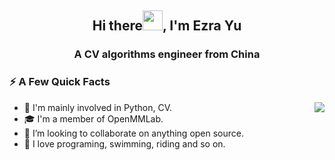 <h2 align="center">Hi there<img src="https://cdn.jsdelivr.net/gh/dmego/images/img/Hi.gif" height="32" />, I'm Ezra Yu </h2>
<h3 align="center">A CV algorithms engineer from China</h3>

### ⚡️ A Few Quick Facts

<img align="right" src="https://github-readme-stats.vercel.app/api?username=Ezra-Yu&count_private=true&theme=merko"/>

<ul>
    <li> 📝 I'm mainly involved in Python, CV.</li>
    <li> 🎓 I'm a member of OpenMMLab.</li>
    <li> 👯 I’m looking to collaborate on anything open source.</li>
    <li> 🎨 I love programing, swimming, riding and so on.</li>
</ul>